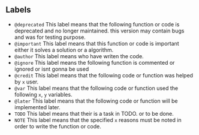 ## Labels

- `@deprecated` This label means that the following function or code is deprecated and no longer maintained. this version may contain bugs and was for testing purpose.
- `@important` This label means that this function or code is important either it solves a solution or a algorithm.
- `@author` This label means who have writen the code.
- `@ignore` This label means the following function is commented or ignored or isnt gonna be used
- `@credit` This label means that the following code or function was helped by `x` user.
- `@var` This label means that the following code or function used the following `x`, `y` variables.
- `@later` This label means that the following code or function will be implemented later.
- `TODO` This label means that their is a task in TODO. or to be done.
- `NOTE` This label means that the specified `x` reasons must be noted in order to write the function or code. 

